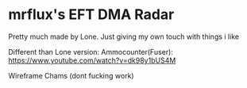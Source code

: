 # mrflux's EFT DMA Radar
Pretty much made by Lone. Just giving my own touch with things i like

Different than Lone version:
Ammocounter(Fuser): https://www.youtube.com/watch?v=dk98y1bUS4M

Wireframe Chams (dont fucking work)
